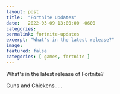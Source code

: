 ```yaml
---
layout: post
title:  "Fortnite Updates"
date:   2022-03-09 13:00:00 -0600
categories: 
permalink: fortnite-updates
excerpt: "What's in the latest release?"
image: 
featured: false
categories: [ games, fortnite ]
---
```


What's in the latest release of Fortnite?

Guns and Chickens.....
